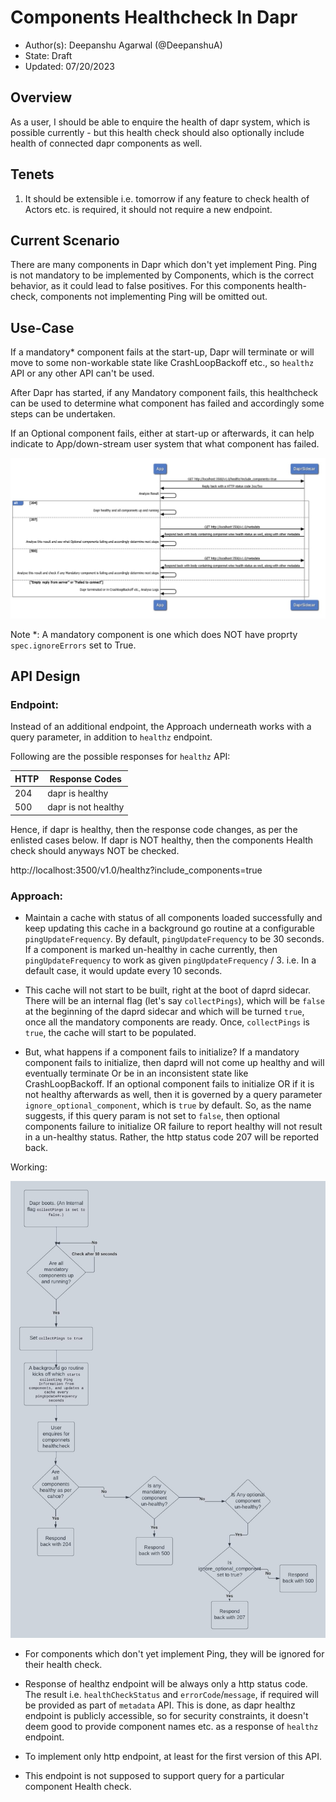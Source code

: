 # Components Healthcheck In Dapr

* Author(s): Deepanshu Agarwal (@DeepanshuA)
* State: Draft
* Updated: 07/20/2023

## Overview
As a user, I should be able to enquire the health of dapr system, which is possible currently - but this health check should also optionally include health of connected dapr components as well.

## Tenets
1. It should be extensible i.e. tomorrow if any feature to check health of Actors etc. is required, it should not require a new endpoint.

## Current Scenario
There are many components in Dapr which don't yet implement Ping. 
Ping is not mandatory to be implemented by Components, which is the correct behavior, as it could lead to false positives.
For this components health-check, components not implementing Ping will be omitted out.

## Use-Case
If a mandatory* component fails at the start-up, Dapr will terminate or will move to some non-workable state like CrashLoopBackoff etc., so `healthz` API or any other API can't be used.

After Dapr has started, if any Mandatory component fails, this healthcheck can be used to determine what component has failed and accordingly some steps can be undertaken.

If an Optional component fails, either at start-up or afterwards, it can help indicate to App/down-stream user system that what component has failed.

![App Usecase](./resources/0010-R-components-healthcheck/comp_Healthcheck.jpg)

Note *: A mandatory component is one which does NOT have proprty `spec.ignoreErrors` set to True.

## API Design
### Endpoint:
Instead of an additional endpoint, the Approach underneath works with a query parameter, in addition to `healthz` endpoint.

Following are the possible responses for `healthz` API:

| HTTP | Response Codes | 
| -------- | -------- | 
| 204     | dapr is healthy     | 
| 500     | dapr is not healthy     | 

Hence, if dapr is healthy, then the response code changes, as per the enlisted cases below.
If dapr is NOT healthy, then the components Health check should anyways NOT be checked.

http://localhost:3500/v1.0/healthz?include_components=true

### Approach: 
- Maintain a cache with status of all components loaded successfully and keep updating this cache in a background go routine at a configurable `pingUpdateFrequency`. By default, `pingUpdateFrequency` to be 30 seconds.
If a component is marked un-healthy in cache currently, then `pingUpdateFrequency` to work as given `pingUpdateFrequency` / 3. i.e. In a default case, it would update every 10 seconds.

- This cache will not start to be built, right at the boot of daprd sidecar. There will be an internal flag (let's say `collectPings`), which will be `false` at the beginning of the daprd sidecar and which will be turned `true`, once all the mandatory components are ready.
Once, `collectPings` is `true`, the cache will start to be populated.

- But, what happens if a component fails to initialize? 
If a mandatory component fails to initialize, then daprd will not come up healthy and will eventually terminate Or be in an inconsistent state like CrashLoopBackoff.
If an optional component fails to initialize OR if it is not healthy afterwards as well, then it is governed by a query parameter `ignore_optional_component`, which is `true` by default. So, as the name suggests, if this query param is not set to `false`, then optional components failure to initialize OR failure to report healthy will not result in a un-healthy status. Rather, the http status code 207 will be reported back.

Working:

![Internal Working](./resources/0010-R-components-healthcheck/comp_hcheck_working.jpeg)


- For components which don't yet implement Ping, they will be ignored for their health check.

- Response of healthz endpoint will be always only a http status code.
The result i.e. `healthCheckStatus` and `errorCode`/`message`, if required will be provided as part of `metadata` API. This is done, as dapr healthz endpoint is publicly accessible, so for security constraints, it doesn't deem good to provide component names etc. as a response of `healthz` endpoint.

- To implement only http endpoint, at least for the first version of this API.

- This endpoint is not supposed to support query for a particular component Health check.
